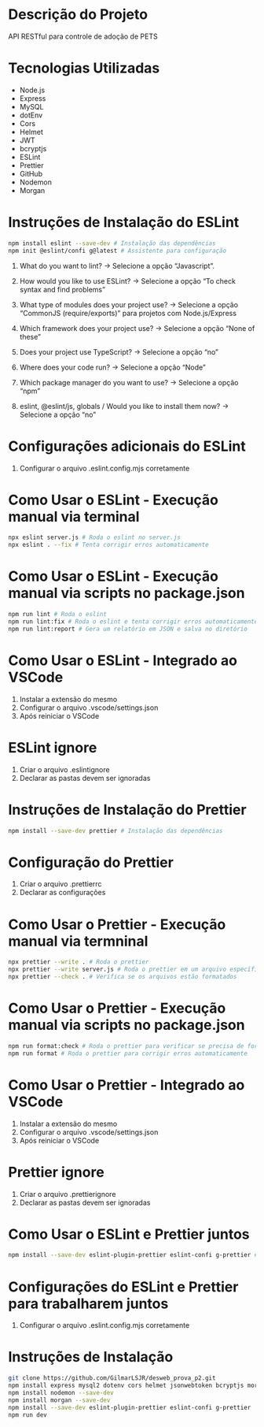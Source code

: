 # Descrição do Projeto

API RESTful para controle de adoção de PETS

# Tecnologias Utilizadas

- Node.js
- Express
- MySQL
- dotEnv
- Cors
- Helmet
- JWT
- bcryptjs
- ESLint
- Prettier
- GitHub
- Nodemon
- Morgan

# Instruções de Instalação do ESLint

```bash
npm install eslint --save-dev # Instalação das dependências
npm init @eslint/confi g@latest # Assistente para configuração
```

1. What do you want to lint? → Selecione a opção “Javascript”.
2. How would you like to use ESLint? → Selecione a opção “To check syntax and find problems”
3. What type of modules does your project use? → Selecione a opção “CommonJS (require/exports)” para projetos com Node.js/Express
4. Which framework does your project use? → Selecione a opção “None of these”
5. Does your project use TypeScript? → Selecione a opção “no”
6. Where does your code run? → Selecione a opção “Node”
7. Which package manager do you want to use? → Selecione a opção “npm”

8. eslint, @eslint/js, globals / Would you like to install them now? → Selecione a opção “no”

# Configurações adicionais do ESLint

1. Configurar o arquivo .eslint.config.mjs corretamente

# Como Usar o ESLint - Execução manual via terminal

```bash
npx eslint server.js # Roda o eslint no server.js
npx eslint . --fix # Tenta corrigir erros automaticamente
```

# Como Usar o ESLint - Execução manual via scripts no package.json

```bash
npm run lint # Roda o eslint
npm run lint:fix # Roda o eslint e tenta corrigir erros automaticamente
npm run lint:report # Gera um relatório em JSON e salva no diretório
```

# Como Usar o ESLint - Integrado ao VSCode

1. Instalar a extensão do mesmo
2. Configurar o arquivo .vscode/settings.json
3. Após reiniciar o VSCode

# ESLint ignore

1. Criar o arquivo .eslintignore
2. Declarar as pastas devem ser ignoradas

# Instruções de Instalação do Prettier

```bash
npm install --save-dev prettier # Instalação das dependências
```

# Configuração do Prettier

1. Criar o arquivo .prettierrc
2. Declarar as configurações

# Como Usar o Prettier - Execução manual via termninal

```bash
npx prettier --write . # Roda o prettier
npx prettier --write server.js # Roda o prettier em um arquivo específico
npx prettier --check . # Verifica se os arquivos estão formatados
```

# Como Usar o Prettier - Execução manual via scripts no package.json

```bash
npm run format:check # Roda o prettier para verificar se precisa de formatação
npm run format # Roda o prettier para corrigir erros automaticamente
```

# Como Usar o Prettier - Integrado ao VSCode

1. Instalar a extensão do mesmo
2. Configurar o arquivo .vscode/settings.json
3. Após reiniciar o VSCode

# Prettier ignore

1. Criar o arquivo .prettierignore
2. Declarar as pastas devem ser ignoradas

# Como Usar o ESLint e Prettier juntos

```bash
npm install --save-dev eslint-plugin-prettier eslint-confi g-prettier # Instalação das dependências
```

# Configurações do ESLint e Prettier para trabalharem juntos

1. Configurar o arquivo .eslint.config.mjs corretamente

# Instruções de Instalação

```bash
git clone https://github.com/GilmarLSJR/desweb_prova_p2.git
npm install express mysql2 dotenv cors helmet jsonwebtoken bcryptjs morgan
npm install nodemon --save-dev
npm install morgan --save-dev
npm install --save-dev eslint-plugin-prettier eslint-confi g-prettier
npm run dev
```
